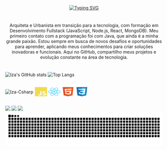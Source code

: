 <!--
**MariaIzadoraAlcantara/MariaIzadoraAlcantara** is a ✨ _special_ ✨ repository because its `README.md` (this file) appears on your GitHub profile.

Here are some ideas to get you started:

- 🔭 I’m currently working on ...
- 🌱 I’m currently learning ...
- 👯 I’m looking to collaborate on ...
- 🤔 I’m looking for help with ...
- 💬 Ask me about ...
- 📫 How to reach me: ...
- 😄 Pronouns: ...
- ⚡ Fun fact: ...
-->
<div align="center">
  <a href="https://git.io/typing-svg">
    <img src="https://readme-typing-svg.demolab.com?font=Fira+Code&weight=500&size=22&pause=1000&color=df6488&center=true&vCenter=true&random=false&width=524&lines=%E2%8A%B9+Hello+World!+%CB%99%E1%B5%95%CB%99+%E2%8A%B9+" alt="Typing SVG">
  </a>
</div>

#

<p align="center">Arquiteta e Urbanista em transição para a tecnologia, com formação em Desenvolvimento Fullstack (JavaScript, Node.js, React, MongoDB). Meu primeiro contato com a programação foi com Java, que ainda é a minha grande paixão. Estou sempre em busca de novos desafios e oportunidades para aprender, aplicando meus conhecimentos para criar soluções inovadoras e funcionais. Aqui no GitHub, compartilho meus projetos e evolução constante na área de tecnologia.
  
#
![Iza's GitHub stats](https://github-readme-stats.vercel.app/api?username=MariaIzadoraAlcantara&show_icons=true&theme=dracula)
![Top Langs](https://github-readme-stats.vercel.app/api/top-langs/?username=MariaIzadoraAlcantara&hide_progress=true&theme=dracula)
<div style="display: inline_block"><br>
  <img align="center" alt="Iza-Csharp" height="50" width="40" src="https://cdn.jsdelivr.net/gh/devicons/devicon@latest/icons/java/java-original.svg">
  <img align="center" alt="Iza-Js" height="30" width="40" src="https://raw.githubusercontent.com/devicons/devicon/master/icons/javascript/javascript-plain.svg">
  <img align="center" alt="Iza-React" height="30" width="40" src="https://raw.githubusercontent.com/devicons/devicon/master/icons/react/react-original.svg">
  <img align="center" alt="Iza-HTML" height="30" width="40" src="https://raw.githubusercontent.com/devicons/devicon/master/icons/html5/html5-original.svg">
  <img align="center" alt="Iza-CSS" height="30" width="40" src="https://raw.githubusercontent.com/devicons/devicon/master/icons/css3/css3-original.svg">
</div>

##

<div> 
  <a href="https://instagram.com/mariaizadora" target="_blank"><img src="https://img.shields.io/badge/-Instagram-%23E4405F?style=for-the-badge&logo=instagram&logoColor=white&color=df6488" target="_blank"></a>
  <a href = "mailto:mariaizadoraalc@gmail.com"><img src="https://img.shields.io/badge/-Gmail-%23333?style=for-the-badge&logo=gmail&logoColor=white&color=df6488" target="_blank"></a>
  <a href="https://www.linkedin.com/in/maria-izadora-alcantara/" target="_blank"><img src="https://img.shields.io/badge/-LinkedIn-%230077B5?style=for-the-badge&logo=linkedin&logoColor=white&color=df6488" target="_blank"></a> 
</div>
<picture align="center">
  <source media="(prefers-color-scheme: dark)" srcset="https://raw.githubusercontent.com/MariaIzadoraAlcantara/MariaIzadoraAlcantara/output/github-contribution-grid-snake-dark.svg">
  <source media="(prefers-color-scheme: light)" srcset="https://raw.githubusercontent.com/MariaIzadoraAlcantara/MariaIzadoraAlcantara/output/github-contribution-grid-snake-dark.svg">
  <img align="center" alt="github contribution grid snake animation" src="https://raw.githubusercontent.com/MariaIzadoraAlcantara/MariaIzadoraAlcantara/output/github-contribution-grid-snake.svg">
</picture>

